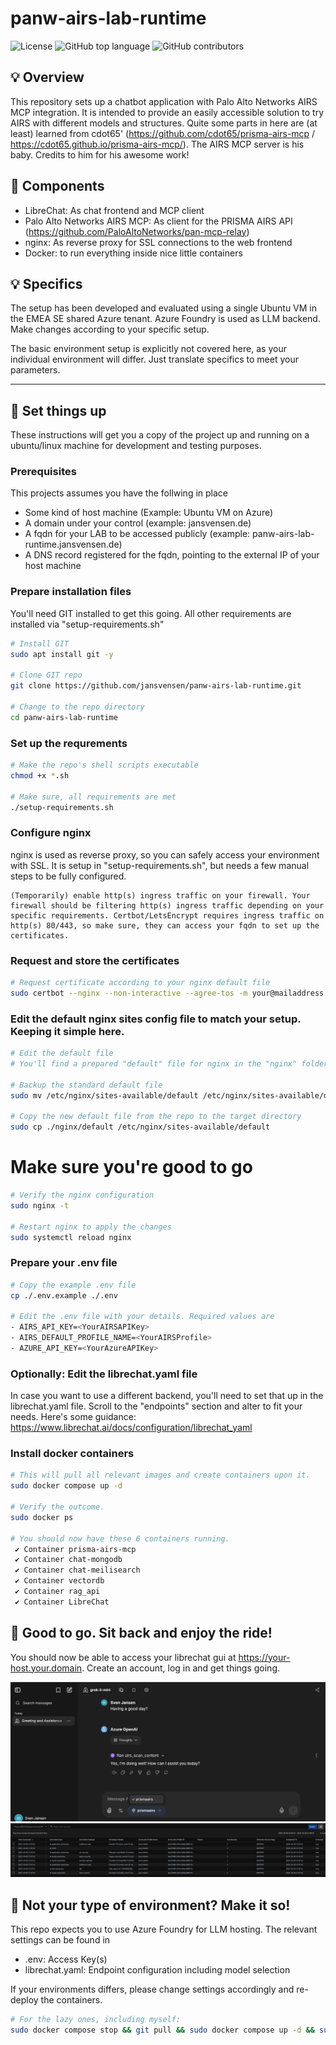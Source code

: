 # panw-airs-lab-runtime

![License](https://img.shields.io/badge/License-MIT-blue.svg)
![GitHub top language](https://img.shields.io/github/languages/top/jansvensen/panw-airs-lab-runtime)
![GitHub contributors](https://img.shields.io/github/contributors/jansvensen/panw-airs-lab-runtime)

## 💡 Overview

This repository sets up a chatbot application with Palo Alto Networks AIRS MCP integration. It is intended to provide an easily accessible solution to try AIRS with different models and structures.
Quite some parts in here are (at least) learned from cdot65' (https://github.com/cdot65/prisma-airs-mcp / https://cdot65.github.io/prisma-airs-mcp/). The AIRS MCP server is his baby. Credits to him for his awesome work! 

## 🌟 Components

* LibreChat: As chat frontend and MCP client
* Palo Alto Networks AIRS MCP: As client for the PRISMA AIRS API (https://github.com/PaloAltoNetworks/pan-mcp-relay)
* nginx: As reverse proxy for SSL connections to the web frontend
* Docker: to run everything inside nice little containers

## 💡 Specifics

The setup has been developed and evaluated using a single Ubuntu VM in the EMEA SE shared Azure tenant. Azure Foundry is used as LLM backend. Make changes according to your specific setup. 

The basic environment setup is explicitly not covered here, as your individual environment will differ. Just translate specifics to meet your parameters.

---

## 🚀 Set things up

These instructions will get you a copy of the project up and running on a ubuntu/linux machine for development and testing purposes.

### Prerequisites

This projects assumes you have the follwing in place
- Some kind of host machine (Example: Ubuntu VM on Azure)
- A domain under your control (example: jansvensen.de)
- A fqdn for your LAB to be accessed publicly (example: panw-airs-lab-runtime.jansvensen.de)
- A DNS record registered for the fqdn, pointing to the external IP of your host machine

### Prepare installation files

You'll need GIT installed to get this going. All other requirements are installed via "setup-requirements.sh"

```bash
# Install GIT
sudo apt install git -y

# Clone GIT repo
git clone https://github.com/jansvensen/panw-airs-lab-runtime.git

# Change to the repo directory
cd panw-airs-lab-runtime
```

### Set up the requrements

```bash
# Make the repo's shell scripts executable
chmod +x *.sh

# Make sure, all requirements are met
./setup-requirements.sh
```

### Configure nginx
nginx is used as reverse proxy, so you can safely access your environment with SSL. It is setup in "setup-requirements.sh", but needs a few manual steps to be fully configured.

```
(Temporarily) enable http(s) ingress traffic on your firewall. Your firewall should be filtering http(s) ingress traffic depending on your specific requirements. Certbot/LetsEncrypt requires ingress traffic on http(s) 80/443, so make sure, they can access your fqdn to set up the certificates.
```

### Request and store the certificates
```bash
# Request certificate according to your nginx default file
sudo certbot --nginx --non-interactive --agree-tos -m your@mailaddress.com -d your-host.your.domain
```

### Edit the default nginx sites config file to match your setup. Keeping it simple here.
```bash
# Edit the default file
# You'll find a prepared "default" file for nginx in the "nginx" folder (./nginx/default). Edit the file to suit your domain and server info.

# Backup the standard default file
sudo mv /etc/nginx/sites-available/default /etc/nginx/sites-available/default.bak

# Copy the new default file from the repo to the target directory
sudo cp ./nginx/default /etc/nginx/sites-available/default
```

# Make sure you're good to go
```bash
# Verify the nginx configuration
sudo nginx -t

# Restart nginx to apply the changes
sudo systemctl reload nginx
```

### Prepare your .env file
```bash
# Copy the example .env file
cp ./.env.example ./.env

# Edit the .env file with your details. Required values are
- AIRS_API_KEY=<YourAIRSAPIKey>
- AIRS_DEFAULT_PROFILE_NAME=<YourAIRSProfile>
- AZURE_API_KEY=<YourAzureAPIKey>
```

### Optionally: Edit the librechat.yaml file
In case you want to use a different backend, you'll need to set that up in the librechat.yaml file. Scroll to the "endpoints" section and alter to fit your needs. Here's some guidance: https://www.librechat.ai/docs/configuration/librechat_yaml

### Install docker containers
```bash
# This will pull all relevant images and create containers upon it.
sudo docker compose up -d

# Verify the outcome. 
sudo docker ps

# You should now have these 6 containers running.
 ✔ Container prisma-airs-mcp
 ✔ Container chat-mongodb
 ✔ Container chat-meilisearch
 ✔ Container vectordb
 ✔ Container rag_api
 ✔ Container LibreChat
```

## 🎯 Good to go. Sit back and enjoy the ride!
You should now be able to access your librechat gui at https://your-host.your.domain. Create an account, log in and get things going. 

![Librechat](./pictures/Librechat.png)
![SCM AIRS Runtime Log](./pictures/SCMAIRSRuntimeLog.png)

## 👷 Not your type of environment? Make it so!

This repo expects you to use Azure Foundry for LLM hosting. The relevant settings can be found in
- .env: Access Key(s)
- librechat.yaml: Endpoint configuration including model selection

If your environments differs, please change settings accordingly and re-deploy the containers.
```bash
# For the lazy ones, including myself: 
sudo docker compose stop && git pull && sudo docker compose up -d && sudo docker ps
```